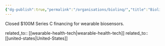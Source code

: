 ```yaml
---
{"dg-publish":true,"permalink":"/organisations/biolinq/","title":"Biolinq"}
---
```



Closed $100M Series C financing for wearable biosensors.

related_to:: [[wearable-health-tech\|wearable-health-tech]]
related_to:: [[united-states\|United-States]]
